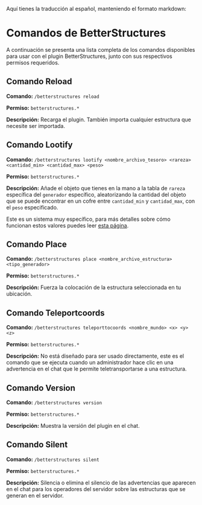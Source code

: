 Aquí tienes la traducción al español, manteniendo el formato markdown:

# Comandos de BetterStructures

A continuación se presenta una lista completa de los comandos disponibles para usar con el plugin BetterStructures, junto con sus respectivos permisos requeridos.

## Comando Reload

**Comando:** `/betterstructures reload`

**Permiso:** `betterstructures.*`

**Descripción:** Recarga el plugin. También importa cualquier estructura que necesite ser importada.

## Comando Lootify

**Comando:** `/betterstructures lootify <nombre_archivo_tesoro> <rareza> <cantidad_min> <cantidad_max> <peso>`

**Permiso:** `betterstructures.*`

**Descripción:** Añade el objeto que tienes en la mano a la tabla de `rareza` específica del `generador` específico, aleatorizando la cantidad del objeto que se puede encontrar en un cofre entre `cantidad_min` y `cantidad_max`, con el `peso` especificado.

Este es un sistema muy específico, para más detalles sobre cómo funcionan estos valores puedes leer [esta página](es/betterstructures/creating_structures.md).

## Comando Place

**Comando:** `/betterstructures place <nombre_archivo_estructura> <tipo_generador>`

**Permiso:** `betterstructures.*`

**Descripción:** Fuerza la colocación de la estructura seleccionada en tu ubicación.

## Comando Teleportcoords

**Comando:** `/betterstructures teleporttocoords <nombre_mundo> <x> <y> <z>`

**Permiso:** `betterstructures.*`

**Descripción:** No está diseñado para ser usado directamente, este es el comando que se ejecuta cuando un administrador hace clic en una advertencia en el chat que le permite teletransportarse a una estructura.

## Comando Version

**Comando:** `/betterstructures version`

**Permiso:** `betterstructures.*`

**Descripción:** Muestra la versión del plugin en el chat.

## Comando Silent

**Comando:** `/betterstructures silent`

**Permiso:** `betterstructures.*`

**Descripción:** Silencia o elimina el silencio de las advertencias que aparecen en el chat para los operadores del servidor sobre las estructuras que se generan en el servidor.
